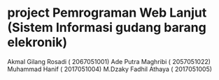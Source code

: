 # project Pemrograman Web Lanjut (Sistem Informasi gudang barang elekronik)
Akmal Gilang Rosadi ( 2067051001)
Ade Putra Maghribi ( 2057051022)
Muhammad Hanif ( 2017051004)
M.Dzaky Fadhil Athaya ( 2017051005)

